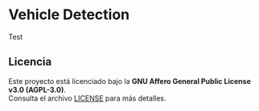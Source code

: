 # Vehicle Detection
Test

## Licencia

Este proyecto está licenciado bajo la **GNU Affero General Public License v3.0 (AGPL-3.0)**.  
Consulta el archivo [LICENSE](./LICENSE) para más detalles.
